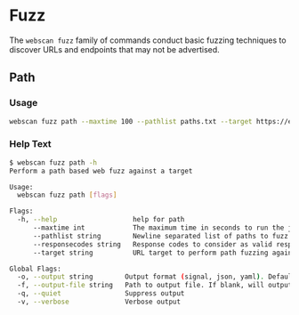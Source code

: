 # Fuzz

The `webscan fuzz` family of commands conduct basic fuzzing techniques to discover URLs and endpoints that may not be advertised.

## Path

### Usage

```bash
webscan fuzz path --maxtime 100 --pathlist paths.txt --target https://example.com
```

### Help Text

```bash
$ webscan fuzz path -h
Perform a path based web fuzz against a target

Usage:
  webscan fuzz path [flags]

Flags:
  -h, --help                   help for path
      --maxtime int            The maximum time in seconds to run the job, default to 300 seconds (default 300)
      --pathlist string        Newline separated list of paths to fuzz
      --responsecodes string   Response codes to consider as valid responses (default "200-299,401,403")
      --target string          URL target to perform path fuzzing against

Global Flags:
  -o, --output string        Output format (signal, json, yaml). Default value is signal (default "signal")
  -f, --output-file string   Path to output file. If blank, will output to STDOUT
  -q, --quiet                Suppress output
  -v, --verbose              Verbose output
```
